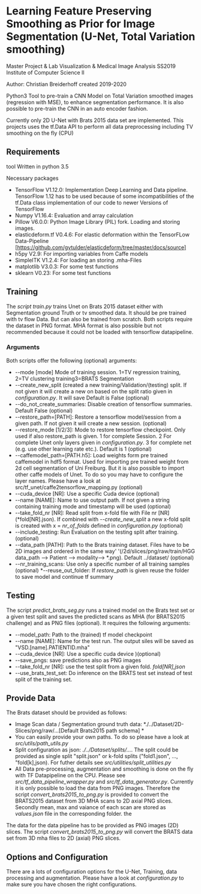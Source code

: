 # Learning Feature Preserving Smoothing as Prior for Image Segmentation (U-Net, Total Variation smoothing)

Master Project & Lab Visualization & Medical Image Analysis SS2019
Institute of Computer Science II

Author: Christian Breiderhoff
created  2019-2020

Python3 Tool to pre-train a CNN Model on Total Variation smoothed images (regression with MSE), to enhance segmentation performance.
It is also possible to pre-train the CNN in an auto encoder fashion.

Currently only 2D U-Net with Brats 2015 data set are implemented. This projects uses the tf.Data API to perform all data preprocessing including TV smoothing on the fly (CPU)

## Requirements
tool
Written in python 3.5

Necessary packages
  - TensorFlow          V1.12.0: Implementation Deep Learning and Data pipeline. TensorFlow 1.12 has to be used because of some incompatibilities of the tf.Data class implementation of our code to newer Versions of TensorFlow
  - Numpy               V1.16.4: Evaluation and array calculation
  - Pillow              V6.0.0: Python Image Library (PIL) fork. Loading and storing images.
  - elasticdeform.tf    V0.4.6: For elastic deformation within the TensorFLow Data-Pipeline [https://github.com/gvtulder/elasticdeform/tree/master/docs/source]
  - h5py                V2.9: For importing variables from Caffe models
  - SimpleITK           V1.2.4: For loading an storing .mha-Files
  - matplotlib          V3.0.3: For some test functions
  - sklearn             V0.23: For some test functions

## Training


The *script train.py* trains Unet on Brats 2015 dataset either with Segmentation ground Truth or tv smoothed data. It should be pre trained with tv flow Data. But can also be trained from scratch. Both scripts require the dataset  in PNG format. MHA format is also possible but not recommended because it could not be loaded with tensorflow datapipeline.

### Arguments

Both scripts offer the following (optional) arguments:
* --mode  [mode] Mode of training session. 1=TV regression training, 2=TV clustering training3=BRATS Segmentation
* --create_new_split (created a new training/Validation/(testing) split. If not given it will create a new on based on the split ratio given in *configuration.py*. It will save Default is False  (optional)
* --do_not_create_summaries: Disable creation of tensorflow summaries. Default False  (optional)
* --restore_path=[PATH]: Restore a tensorflow model/session from a given path. If not given it will create a new session.  (optional)
* --restore_mode [1/2/3]: Mode to restore tensorflow checkpoint. Only used if also restore_path is given. 1 for complete Session. 2 For complete Unet only layers given in *configuration.py*. 3 for complete net (e.g. use other learning rate etc.). Default is 1  (optional)
* --caffemodel_path=[PATH.h5]: Load weights form pre trained caffemodel in hdf5 format. Used for importing pre trained weight from 2d cell segmentation of Uni Freiburg. But it is also possible to import other caffe models of Unet. To do so you may have to configure the layer names. Please have a look at src/tf_unet/caffe2tensorflow_mapping.py  (optional)
* --cuda_device [NR]: Use a specific Cuda device (optional)
* --name [NAME]: Name to use output path. If not given a string containing training mode and timestamp will be used  (optional)
* --take_fold_nr [NR]: Read split from x-fold file with File nr [NR] (*fold[NR].json). If combined with *--create_new_split* 
a new x-fold split is created with x = *nr_of_folds* defined in *configuration.py*  (optional)
* --include_testing: Run Evaluation on the testing split after training.  (optional)
* --data_path [PATH]: Path to the Brats training dataset. Files have to be 2D images and ordered in the same way'
                             '(/2d/slices/png/raw/train/HGG data_path --> Patient --> modality--> *.png). Default ../dataset/  (optional)
* --nr_training_scans: Use only a specific number of all training samples (optional)
*--reuse_out_folder: If *restore_path* is given reuse the folder to save model and continue tf summary

## Testing

The script *predict_brats_seg.py* runs a trained model on the Brats test set or a given test split and saves the 
predicted scans as MHA (for BRATS2015 challenge) and as PNG files (optional). It requires the following arguments:


* --model_path: Path to the (trained) tf model checkpoint
* --name [NAME]: Name for the test run. The output siles will be saved as "VSD.[name].PATIENTID.mha" 
* --cuda_device [NR]: Use a specific cuda device )(optional)
* --save_pngs: save predictions also as PNG images
* --take_fold_nr [NR]: use the test split from a given fold. *fold[NR],json*
* --use_brats_test_set: Do inference on the BRATS test set  instead of test split of the training set.

## Provide Data
The Brats dataset should be provided as follows:

  - Image Scan data / Segmentation ground truth data: *./../Dataset/2D-Slices/png/raw/...[Default Brats2015 path schema] *
  - You can easily provide your own paths. To do so please have a look at *src/utils/path_utils.py*
  - Split configuration as json: *./../Dataset/splits/...*. The split could be provided as single split "split.json" 
  or k-fold splits ("fold1.json", ..., "fold[k],json). For futher details see *src/utilities/split_utilities.py*
  - All Data pre-processing, augmentation and smoothing is done on the fly with TF Datapipeline on the CPU. Please see 
  *src/tf_data_pipeline_wrapper.py* and *src/tf_data_generator.py*. Currently it is only possible to load the data from 
  PNG images. Therefore the script *convert_brats2015_to_png.py* is provided to convert the BRATS2015 dataset from 3D MHA
  scans to 2D axial PNG slices. Secondly mean, max and vaiance of each scan are stored as *values.json* file in the
  corresponding folder. the
 

The data for the data pipeline has to be provided as PNG images (2D) slices. The script *convert_brats2015_to_png.py* will convert the BRATS data set from 3D mha files to 2D (axial) PNG slices.

 ## Options and Configuration
 
There are a lots of configuration options for the U-Net, Training, data processing and augmentation. Please have a look at *configuration.py* to make sure you have chosen the right configurations.
